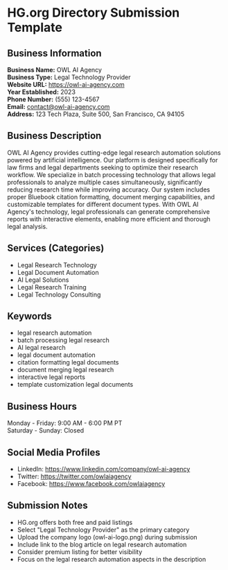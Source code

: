 # HG.org Directory Submission Template

## Business Information

**Business Name:** OWL AI Agency  
**Business Type:** Legal Technology Provider  
**Website URL:** https://owl-ai-agency.com  
**Year Established:** 2023  
**Phone Number:** (555) 123-4567  
**Email:** contact@owl-ai-agency.com  
**Address:** 123 Tech Plaza, Suite 500, San Francisco, CA 94105  

## Business Description

OWL AI Agency provides cutting-edge legal research automation solutions powered by artificial intelligence. Our platform is designed specifically for law firms and legal departments seeking to optimize their research workflow. We specialize in batch processing technology that allows legal professionals to analyze multiple cases simultaneously, significantly reducing research time while improving accuracy. Our system includes proper Bluebook citation formatting, document merging capabilities, and customizable templates for different document types. With OWL AI Agency's technology, legal professionals can generate comprehensive reports with interactive elements, enabling more efficient and thorough legal analysis.

## Services (Categories)

- Legal Research Technology
- Legal Document Automation
- AI Legal Solutions
- Legal Research Training
- Legal Technology Consulting

## Keywords

- legal research automation
- batch processing legal research
- AI legal research
- legal document automation
- citation formatting legal documents
- document merging legal research
- interactive legal reports
- template customization legal documents

## Business Hours

Monday - Friday: 9:00 AM - 6:00 PM PT  
Saturday - Sunday: Closed

## Social Media Profiles

- LinkedIn: https://www.linkedin.com/company/owl-ai-agency
- Twitter: https://twitter.com/owlaiagency
- Facebook: https://www.facebook.com/owlaiagency

## Submission Notes

- HG.org offers both free and paid listings
- Select "Legal Technology Provider" as the primary category
- Upload the company logo (owl-ai-logo.png) during submission
- Include link to the blog article on legal research automation
- Consider premium listing for better visibility
- Focus on the legal research automation aspects in the description
